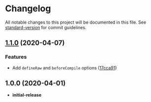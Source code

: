 # Changelog

All notable changes to this project will be documented in this file. See [standard-version](https://github.com/conventional-changelog/standard-version) for commit guidelines.

## [1.1.0](https://github.com/slightlyfaulty/stylus-native-loader/compare/v1.0.0...v1.1.0) (2020-04-07)


### Features

* Add `defineRaw` and `beforeCompile` options ([17cca91](https://github.com/slightlyfaulty/stylus-native-loader/commit/17cca913fae944ead030b71711325edfcb645597))

## 1.0.0 (2020-04-01)

* **initial-release**